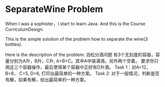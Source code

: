 # SeparateWine Problem

When I was a sophister，I start to learn Java.
And this is the Course CurriculumDesign.

This is the simple solution of the problem how to separate the wine(3 bottles).

Here is the description of the problem:
泊松分酒问题
有3个无刻度的容器，容量分别为A升，B升，C升,	A>B>C。其中A中装满酒，另外两个空着。
要求你只用这三个容器操作，最后使得某个容器中正好有D升酒。
Task	1：对A=12， B=8， C=5,	D=6,	打印出最简单的一种方案。
Task	2:	对于一般情况，判断是否有解，如果有解，给出最简单的一种方案。
